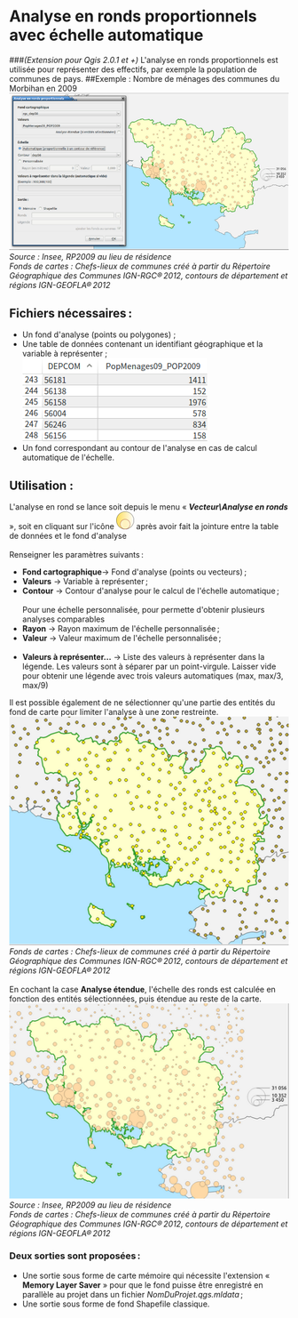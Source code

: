Analyse en ronds proportionnels<br>avec échelle automatique
===================

###_(Extension pour Qgis 2.0.1 et +)_
L'analyse en ronds proportionnels est utilisée pour représenter des effectifs, par exemple la population de communes de pays.
##Exemple : Nombre de ménages des communes du Morbihan en 2009
![](https://raw.githubusercontent.com/LCacheux68224/ImagesForDoc/master/ProportionalCircles/ProportionalCircles1.png)<br>
_Source : Insee, RP2009 au lieu de résidence_<br>
_Fonds de cartes : Chefs-lieux de communes créé à partir du Répertoire Géographique des Communes IGN-RGC® 2012, contours de département et régions IGN-GEOFLA® 2012_
## Fichiers nécessaires :
* Un fond d'analyse (points ou polygones) ;
* Une table de données contenant un identifiant géographique et la variable à représenter ;<br>![](https://raw.githubusercontent.com/LCacheux68224/ImagesForDoc/master/ProportionalCircles/Table.png)
* Un fond correspondant au contour de l'analyse en cas de calcul automatique de l'échelle.
 
## Utilisation :
L'analyse en rond se lance soit depuis le menu « **_Vecteur\Analyse en ronds_** »,
soit en cliquant sur l'icône 
![](https://raw.githubusercontent.com/LCacheux68224/ImagesForDoc/master/ProportionalCircles/iconRonds.png) après avoir fait la jointure entre la table de données et le fond d'analyse<br><br>
Renseigner les paramètres suivants :
* **Fond cartographique**-> Fond d'analyse (points ou vecteurs) ;
* **Valeurs** -> Variable à représenter ;
* **Contour** -> Contour d'analyse pour le calcul de l'échelle automatique ;<br><br>
Pour une échelle personnalisée, pour permette d'obtenir plusieurs analyses comparables
* **Rayon** -> Rayon maximum de l'échelle personnalisée ;
* **Valeur** -> Valeur maximum de l'échelle personnalisée ;<br><br>
* **Valeurs à représenter…** -> Liste des valeurs à représenter dans la légende. Les valeurs sont à séparer par un point-virgule. Laisser vide pour obtenir une légende avec trois valeurs automatiques (max, max/3, max/9)

Il est possible également de ne sélectionner qu'une partie des entités du fond de carte pour limiter l'analyse à une zone restreinte.<br>
![](https://raw.githubusercontent.com/LCacheux68224/ImagesForDoc/master/ProportionalCircles/ProportionalCircles2.png)<br>
_Fonds de cartes : Chefs-lieux de communes créé à partir du Répertoire Géographique des Communes IGN-RGC® 2012, contours de département et régions IGN-GEOFLA® 2012_<br><br>
En cochant la case **Analyse étendue**, l'échelle des ronds est calculée en fonction des entités sélectionnées, puis étendue au reste de la carte.<br>
![](https://raw.githubusercontent.com/LCacheux68224/ImagesForDoc/master/ProportionalCircles/ProportionalCircles3.png)<br>
_Source : Insee, RP2009 au lieu de résidence_<br>
_Fonds de cartes : Chefs-lieux de communes créé à partir du Répertoire Géographique des Communes IGN-RGC® 2012, contours de département et régions IGN-GEOFLA® 2012_

### Deux sorties sont proposées : 
* Une sortie sous forme de carte mémoire qui nécessite l'extension « **Memory Layer Saver** » pour que le fond puisse être enregistré en parallèle au projet dans un fichier _NomDuProjet.qgs.mldata_ ;
* Une sortie sous forme de fond Shapefile classique.
